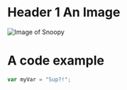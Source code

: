 # Header 1 An Image
![Image of Snoopy](https://en.wikipedia.org/wiki/Snoopy#/media/File:Snoopy_Peanuts.png)

# A code example
``` javascript
var myVar = "Sup?!";
```
